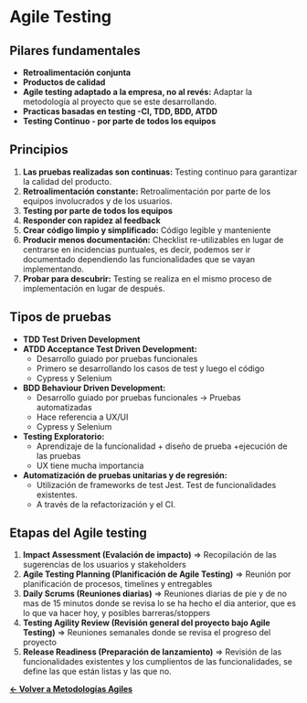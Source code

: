 # Agile Testing

## Pilares fundamentales

- **Retroalimentación conjunta**
- **Productos de calidad**
- **Agile testing adaptado a la empresa, no al revés:** Adaptar la metodología al proyecto que se este desarrollando.
- **Practicas basadas en testing -CI, TDD, BDD, ATDD**
- **Testing Continuo - por parte de todos los equipos**

## Principios

1. **Las pruebas realizadas son continuas:** Testing continuo para garantizar la calidad del producto.
2. **Retroalimentación constante:** Retroalimentación por parte de los equipos involucrados y de los usuarios.
3. **Testing por parte de todos los equipos**
4. **Responder con rapidez al feedback**
5. **Crear código limpio y simplificado:** Código legible y manteniente
6. **Producir menos documentación:** Checklist re-utilizables en lugar de centrarse en incidencias puntuales, es decir, podemos ser ir documentado dependiendo las funcionalidades que se vayan implementando.
7. **Probar para descubrir:** Testing se realiza en el mismo proceso de implementación en lugar de después.

## Tipos de  pruebas

- **TDD Test Driven Development**
- **ATDD Acceptance Test Driven Development:** 
	- Desarrollo guiado por pruebas funcionales
	- Primero se desarrollando los casos de test y luego el código
	- Cypress y Selenium
- **BDD Behaviour Driven Development:**
	* Desarrollo guiado por pruebas funcionales -> Pruebas automatizadas
	* Hace referencia a UX/UI
	* Cypress y Selenium
- **Testing Exploratorio:** 
	- Aprendizaje de la funcionalidad + diseño de prueba +ejecución de las pruebas
	- UX tiene mucha importancia
- **Automatización de pruebas unitarias y de regresión:** 
	- Utilización de frameworks de test Jest. Test de funcionalidades existentes.
	- A través de la refactorización y el CI.

## Etapas del Agile testing

1. **Impact Assessment (Evalación de impacto)** => Recopilación de las sugerencias de los usuarios y stakeholders
2. **Agile Testing Planning (Planificación de Agile Testing)** => Reunión por planificación de procesos, timelines y entregables
3. **Daily Scrums (Reuniones diarias)** => Reuniones diarias de pie y de no mas de 15 minutos donde se revisa lo se ha hecho el dia anterior, que es lo que va hacer hoy, y posibles barreras/stoppers
4. **Testing Agility Review (Revisión general del proyecto bajo Agile Testing)** => Reuniones semanales donde se revisa el progreso del proyecto
5. **Release Readiness (Preparación de lanzamiento)** => Revisión de las funcionalidades existentes y los cumplientos de las funcionalidades, se define las que están listas y las que no.

**[<- Volver a Metodologías Agiles](000%20Metodologias%20Agiles.md)** 

